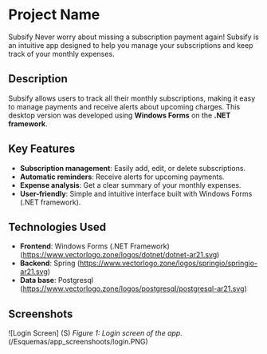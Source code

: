 # Project Name
Subsify
Never worry about missing a subscription payment again! Subsify is an intuitive app designed to help you manage your subscriptions and keep track of your monthly expenses.

## Description
Subsify allows users to track all their monthly subscriptions, making it easy to manage payments and receive alerts about upcoming charges. 
This desktop version was developed using **Windows Forms** on the **.NET framework**.

## Key Features
- **Subscription management**: Easily add, edit, or delete subscriptions.
- **Automatic reminders**: Receive alerts for upcoming payments.
- **Expense analysis**: Get a clear summary of your monthly expenses.
- **User-friendly**: Simple and intuitive interface built with Windows Forms (.NET framework).

## Technologies Used
- **Frontend**: Windows Forms (.NET Framework) (https://www.vectorlogo.zone/logos/dotnet/dotnet-ar21.svg)
- **Backend**: Spring (https://www.vectorlogo.zone/logos/springio/springio-ar21.svg)
- **Data base**: Postgresql (https://www.vectorlogo.zone/logos/postgresql/postgresql-ar21.svg)

## Screenshots
![Login Screen] (S)
*Figure 1: Login screen of the app.* (/Esquemas/app_screenshoots/login.PNG)
